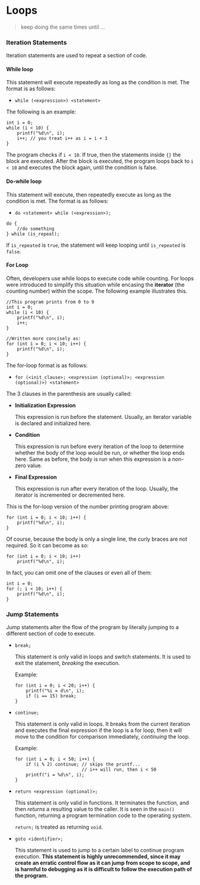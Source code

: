 # Loops

> keep doing the same times until ...

### Iteration Statements

Iteration statements are used to repeat a section of code.

#### While loop

This statement will execute repeatedly as long as the condition is met. The format is as follows:

* `while (<expression>) <statement>`

The following is an example:

```c=
int i = 0;
while (i < 10) {
    printf("%d\n", i);
    i++; // you treat i++ as i = i + 1
}
```

The program checks if `i < 10`. If true, then the statements inside `{}` the block are executed. After the block is executed, the program loops back to `i < 10` and executes the block again, until the condition is false.

#### Do-while loop

This statement will execute, then repeatedly execute as long as the condition is met. The format is as follows:

* `do <statement> while (<expression>);`

```c=
do {
    //do something
} while (is_repeat);
```

If `is_repeated` is `true`, the statement will keep looping until `is_repeated` is `false`.

#### For Loop

Often, developers use while loops to execute code while counting. For loops were introduced to simplify this situation while encasing the **iterator** (the counting number) within the scope. The following example illustrates this.

```c=
//This program prints from 0 to 9
int i = 0;
while (i < 10) {
    printf("%d\n", i);
    i++;
}

//Written more concisely as:
for (int i = 0; i < 10; i++) {
    printf("%d\n", i);
}
```

The for-loop format is as follows:

* `for (<init_clause>; <expression (optional)>; <expression (optional)>) <statement>`

The 3 clauses in the parenthesis are usually called:

* **Initialization Expression**

  This expression is run before the statement. Usually, an iterator variable is declared and initialized here.
* **Condition**

  This expression is run before every iteration of the loop to determine whether the body of the loop would be run, or whether the loop ends here. Same as before, the body is run when this expression is a non-zero value.
* **Final Expression**

  This expression is run after every iteration of the loop. Usually, the iterator is incremented or decremented here.

This is the for-loop version of the number printing program above:

```c=
for (int i = 0; i < 10; i++) {
    printf("%d\n", i);
}
```

Of course, because the body is only a single line, the curly braces are not required. So it can become as so:

```c=
for (int i = 0; i < 10; i++)
    printf("%d\n", i);
```

In fact, you can omit one of the clauses or even all of them:

```c=
int i = 0;
for (; i < 10; i++) {
    printf("%d\n", i);
}
```

### Jump Statements

Jump statements alter the flow of the program by literally jumping to a different section of code to execute.

* `break;`

  This statement is only valid in loops and switch statements. It is used to exit the statement, _breaking_ the execution.

  Example:

  ```c=
  for (int i = 0; i < 20; i++) {
      printf("%i = d\n", i);
      if (i == 15) break;
  }
  ```
* `continue;`

  This statement is only valid in loops. It breaks from the current iteration and executes the final expression if the loop is a for loop, then it will move to the condition for comparison immediately, _continuing_ the loop.

  Example:

  ```c=
  for (int i = 0; i < 50; i++) {
      if (i % 2) continue; // skips the printf...
                           // i++ will run, then i < 50
      printf("i = %d\n", i);
  }
  ```
* `return <expression (optional)>;`

  This statement is only valid in functions. It terminates the function, and then _returns_ a resulting value to the caller. It is seen in the `main()` function, returning a program termination code to the operating system.

  `return;` is treated as returning `void`.
* `goto <identifier>;`

  This statement is used to jump to a certain label to continue program execution. **This statement is highly unrecommended, since it may create an erratic control flow as it can jump from scope to scope, and is harmful to debugging as it is difficult to follow the execution path of the program.**
